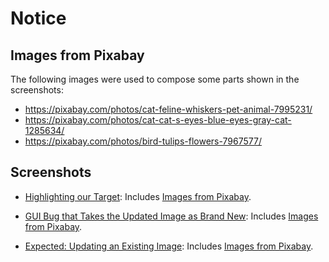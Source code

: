 # Notice

## Images from Pixabay

The following images were used to compose some parts shown in the screenshots:

- https://pixabay.com/photos/cat-feline-whiskers-pet-animal-7995231/
- https://pixabay.com/photos/cat-cat-s-eyes-blue-eyes-gray-cat-1285634/
- https://pixabay.com/photos/bird-tulips-flowers-7967577/

## Screenshots

- [Highlighting our Target](highlighting-our-target.png):
  Includes [Images from Pixabay](#images-from-pixabay).

- [GUI Bug that Takes the Updated Image as Brand New](gui-bug-that-takes-the-updated-image-as-brand-new.png):
  Includes [Images from Pixabay](#images-from-pixabay).

- [Expected: Updating an Existing Image](expected-.-updating-an-existing-image.png):
  Includes [Images from Pixabay](#images-from-pixabay).
